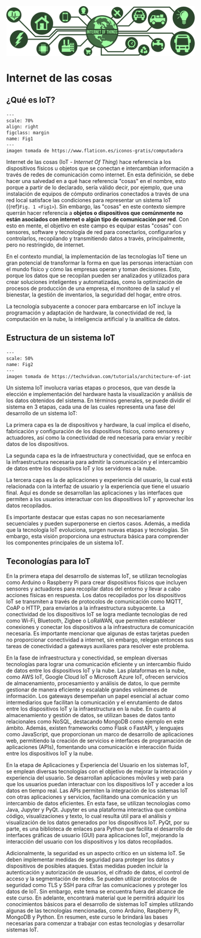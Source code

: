 ![images](img/IoT_header.png) 
# Internet de las cosas

## ¿Qué es IoT?

```{figure} img/Fig1-notRed.png
---
scale: 70%
align: right
figclass: margin
name: Fig1
---
imagen tomada de https://www.flaticon.es/iconos-gratis/computadora 
```
Internet de las cosas (IoT - _Internet Of Thing_) hace referencia a los dispositivos físicos u objetos que se conectan e intercambian información a través de redes de comunicación como internet. En esta definición, se debe hacer una salvedad en a qué hace referencia "cosas" en el nombre, esto porque a partir de lo declarado, sería válido decir, por ejemplo, que una instalación de equipos de cómputo ordinarios conectados a través de una red local satisface las condiciones para representar un sistema IoT ({ref}`Fig. 1 <Fig1>`). Sin embargo, las "cosas" en este contexto siempre querrán hacer referencia a **objetos o dispositivos que comúnmente no están asociados con internet o algún tipo de comunicación por red**. Con esto en mente, el objetivo en este campo es equipar estas "cosas" con sensores, software y tecnología de red para conectarlos, configurarlos y controlarlos, recopilando y transmitiendo datos a través, principalmente, pero no restringido, de internet.

En el contexto mundial, la implementación de las tecnologías IoT tiene un gran potencial de transformar la forma en que las personas interactúan con el mundo físico y cómo las empresas operan y toman decisiones. Esto, porque los datos que se recopilan pueden ser analizados y utilizados para crear soluciones inteligentes y automatizadas, como la optimización de procesos de producción de una empresa, el monitoreo de la salud y el bienestar, la gestión de inventarios, la seguridad del hogar, entre otros.

La tecnología subyacente a conocer para embarcarse en IoT incluye la programación y adaptación de hardware, la conectividad de red, la computación en la nube, la inteligencia artificial y la analítica de datos.

## Estructura de un sistema IoT

```{figure} img/Fig2-Iot_Components.png
---
scale: 50%
name: Fig2
---
imagen tomada de https://techvidvan.com/tutorials/architecture-of-iot
```
Un sistema IoT involucra varias etapas o procesos, que van desde la elección e implementación del hardware hasta la visualización y análisis de los datos obtenidos del sistema. En términos generales, se puede dividir el sistema en 3 etapas, cada una de las cuales representa una fase del desarrollo de un sistema IoT:

La primera capa es la de dispositivos y hardware, la cual implica el diseño, fabricación y configuración de los dispositivos físicos, como sensores y actuadores, así como la conectividad de red necesaria para enviar y recibir datos de los dispositivos.

La segunda capa es la de infraestructura y conectividad, que se enfoca en la infraestructura necesaria para admitir la comunicación y el intercambio de datos entre los dispositivos IoT y los servidores o la nube.

La tercera capa es la de aplicaciones y experiencia del usuario, la cual está relacionada con la interfaz de usuario y la experiencia que tiene el usuario final. Aquí es donde se desarrollan las aplicaciones y las interfaces que permiten a los usuarios interactuar con los dispositivos IoT y aprovechar los datos recopilados.

Es importante destacar que estas capas no son necesariamente secuenciales y pueden superponerse en ciertos casos. Además, a medida que la tecnología IoT evoluciona, surgen nuevas etapas y tecnologías. Sin embargo, esta visión proporciona una estructura básica para comprender los componentes principales de un sistema IoT.

## Teconologías para IoT

En la primera etapa del desarrollo de sistemas IoT, se utilizan tecnologías como Arduino o Raspberry Pi para crear dispositivos físicos que incluyen sensores y actuadores para recopilar datos del entorno y llevar a cabo acciones físicas en respuesta. Los datos recopilados por los dispositivos IoT se transmiten a través de protocolos de comunicación como MQTT, CoAP o HTTP, para enviarlos a la infraestructura subyacente. La conectividad de los dispositivos IoT se logra mediante tecnologías de red como Wi-Fi, Bluetooth, Zigbee o LoRaWAN, que permiten establecer conexiones y conectar los dispositivos a la infraestructura de comunicación necesaria. Es importante mencionar que algunas de estas tarjetas pueden no proporcionar conectividad a internet, sin embargo, relegan entonces sus tareas de conectividad a gateways auxiliares para resolver este problema.

En la fase de infraestructura y conectividad, se emplean diversas tecnologías para lograr una comunicación eficiente y un intercambio fluido de datos entre los dispositivos IoT y la nube. Las plataformas en la nube, como AWS IoT, Google Cloud IoT o Microsoft Azure IoT, ofrecen servicios de almacenamiento, procesamiento y análisis de datos, lo que permite gestionar de manera eficiente y escalable grandes volúmenes de información. Los gateways desempeñan un papel esencial al actuar como intermediarios que facilitan la comunicación y el enrutamiento de datos entre los dispositivos IoT y la infraestructura en la nube. En cuanto al almacenamiento y gestión de datos, se utilizan bases de datos tanto relacionales como NoSQL, destacando MongoDB como ejemplo en este ámbito. Además, existen frameworks como Flask o FastAPI, y lenguajes como JavaScript, que proporcionan un marco de desarrollo de aplicaciones web, permitiendo la creación de servicios e interfaces de programación de aplicaciones (APIs), fomentando una comunicación e interacción fluida entre los dispositivos IoT y la nube.

En la etapa de Aplicaciones y Experiencia del Usuario en los sistemas IoT, se emplean diversas tecnologías con el objetivo de mejorar la interacción y experiencia del usuario. Se desarrollan aplicaciones móviles y web para que los usuarios puedan interactuar con los dispositivos IoT y acceder a los datos en tiempo real. Las APIs permiten la integración de los sistemas IoT con otras aplicaciones y servicios, facilitando una comunicación y un intercambio de datos eficientes. En esta fase, se utilizan tecnologías como Java, Jupyter y PyQt. Jupyter es una plataforma interactiva que combina código, visualizaciones y texto, lo cual resulta útil para el análisis y visualización de los datos generados por los dispositivos IoT. PyQt, por su parte, es una biblioteca de enlaces para Python que facilita el desarrollo de interfaces gráficas de usuario (GUI) para aplicaciones IoT, mejorando la interacción del usuario con los dispositivos y los datos recopilados.

Adicionalmente, la seguridad es un aspecto crítico en un sistema IoT. Se deben implementar medidas de seguridad para proteger los datos y dispositivos de posibles ataques. Estas medidas pueden incluir la autenticación y autorización de usuarios, el cifrado de datos, el control de acceso y la segmentación de redes. Se pueden utilizar protocolos de seguridad como TLS y SSH para cifrar las comunicaciones y proteger los datos de IoT. Sin embargo, este tema se encuentra fuera del alcance de este curso. En adelante, encontrará material que le permitirá adquirir los conocimientos básicos para el desarrollo de sistemas IoT simples utilizando algunas de las tecnologías mencionadas, como Arduino, Raspberry Pi, MongoDB y Python. En resumen, este curso le brindará las bases necesarias para comenzar a trabajar con estas tecnologías y desarrollar sistemas IoT.